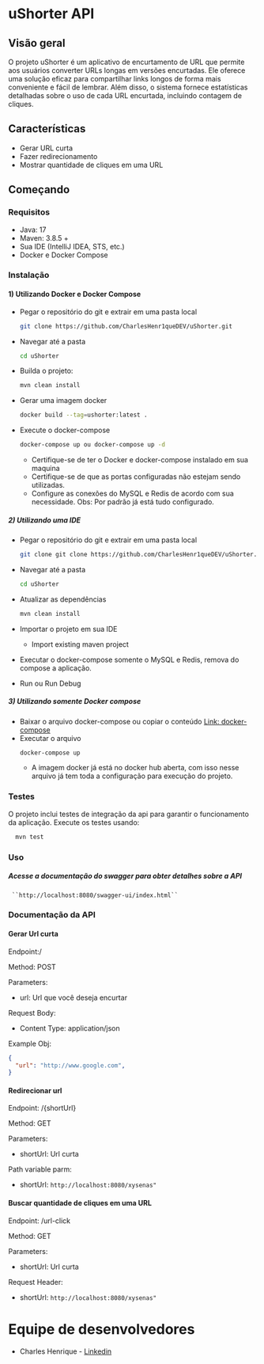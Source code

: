 # uShorter API

## Visão geral
O projeto uShorter é um aplicativo de encurtamento de URL que permite aos usuários converter URLs longas em versões encurtadas. Ele oferece uma solução eficaz para compartilhar links longos de forma mais conveniente e fácil de lembrar. Além disso, o sistema fornece estatísticas detalhadas sobre o uso de cada URL encurtada, incluindo contagem de cliques.

## Características
- Gerar URL curta
- Fazer redirecionamento
- Mostrar quantidade de cliques em uma URL

## Começando

### Requisitos

- Java: 17
- Maven: 3.8.5 +
- Sua IDE (IntelliJ IDEA, STS, etc.)
- Docker e Docker Compose

### Instalação

#### 1) Utilizando Docker e Docker Compose

 - Pegar o repositório do git e extrair em uma pasta local
     ```bash
    git clone https://github.com/CharlesHenr1queDEV/uShorter.git 
    ```
- Navegar até a pasta 
    ```bash
    cd uShorter
    ```
- Builda o projeto:
    ```bash
    mvn clean install
    ```
- Gerar uma imagem docker
     ```bash
     docker build --tag=ushorter:latest .
    ```
- Execute o docker-compose 
     ```bash
    docker-compose up ou docker-compose up -d
    ```
    - Certifique-se de ter o Docker e docker-compose instalado em sua maquina
    - Certifique-se de que as portas configuradas não estejam sendo utilizadas.
    - Configure as conexões do MySQL e Redis de acordo com sua necessidade.  Obs: Por padrão já está tudo configurado.

##### 2) Utilizando uma IDE

- Pegar o repositório do git e extrair em uma pasta local
     ```bash
    git clone git clone https://github.com/CharlesHenr1queDEV/uShorter.git 
    ```
- Navegar até a pasta 
    ```bash
    cd uShorter
    ```
- Atualizar as dependências
    ```bash
    mvn clean install
    ```
- Importar o projeto em sua IDE
    - Import existing maven project

- Executar o docker-compose somente o MySQL e Redis, remova do compose a aplicação.

- Run ou Run Debug

##### 3) Utilizando somente Docker compose

- Baixar o arquivo docker-compose ou copiar o conteúdo
   [Link: docker-compose]()
- Executar o arquivo
    ```bash
    docker-compose up 
    ```
    - A imagem docker já está no docker hub aberta, com isso nesse arquivo já tem toda a configuração para execução do projeto.

### Testes
O projeto inclui testes de integração da api para garantir o funcionamento da aplicação. Execute os testes usando:
```bash
  mvn test
 ```

### Uso
 #####  Acesse a documentação do swagger para obter detalhes sobre a API
     ``http://localhost:8080/swagger-ui/index.html``

### Documentação da API

#### Gerar Url curta
Endpoint:/

Method: POST

Parameters:
- url:  Url que você deseja encurtar

Request Body:
- Content Type: application/json

Example Obj:
```json
{
  "url": "http://www.google.com",
}
```

#### Redirecionar url
Endpoint: /{shortUrl}

Method: GET

Parameters:
- shortUrl:  Url curta

Path variable parm:
- shortUrl: ``http://localhost:8080/xysenas"``


#### Buscar quantidade de cliques em uma URL
Endpoint: /url-click

Method: GET

Parameters:
- shortUrl:  Url curta

Request Header:
- shortUrl: ``http://localhost:8080/xysenas"``

# Equipe de desenvolvedores

* Charles Henrique  - [Linkedin](https://www.linkedin.com/in/charles-henrique-5b432a143/)
